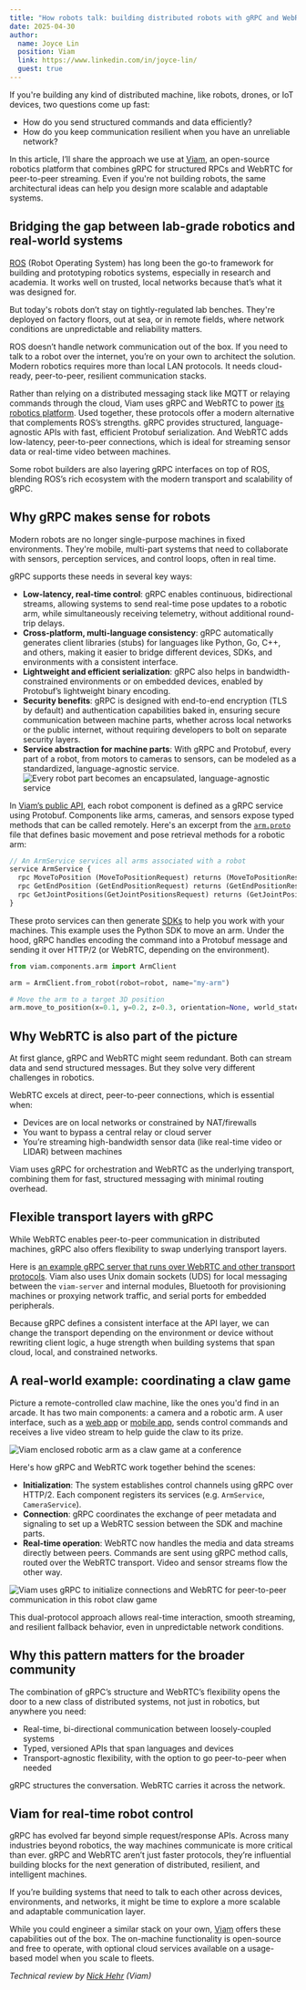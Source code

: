 ```yaml
---
title: "How robots talk: building distributed robots with gRPC and WebRTC"
date: 2025-04-30
author:
  name: Joyce Lin
  position: Viam
  link: https://www.linkedin.com/in/joyce-lin/
  guest: true
---
```


If you're building any kind of distributed machine, like robots, drones, or IoT devices, two questions come up fast:

- How do you send structured commands and data efficiently?
- How do you keep communication resilient when you have an unreliable network?

In this article, I’ll share the approach we use at [Viam](https://www.viam.com/), an open-source robotics platform that combines gRPC for structured RPCs and WebRTC for peer-to-peer streaming. Even if you're not building robots, the same architectural ideas can help you design more scalable and adaptable systems.

## Bridging the gap between lab-grade robotics and real-world systems

[ROS](https://en.wikipedia.org/wiki/Robot_Operating_System) (Robot Operating System) has long been the go-to framework for building and prototyping robotics systems, especially in research and academia. It works well on trusted, local networks because that’s what it was designed for.

But today's robots don’t stay on tightly-regulated lab benches. They're deployed on factory floors, out at sea, or in remote fields, where network conditions are unpredictable and reliability matters.

ROS doesn’t handle network communication out of the box. If you need to talk to a robot over the internet, you’re on your own to architect the solution. Modern robotics requires more than local LAN protocols. It needs cloud-ready, peer-to-peer, resilient communication stacks.

Rather than relying on a distributed messaging stack like MQTT or relaying commands through the cloud, Viam uses gRPC and WebRTC to power [its robotics platform](https://docs.viam.com/#platform). Used together, these protocols offer a modern alternative that complements ROS’s strengths. gRPC provides structured, language-agnostic APIs with fast, efficient Protobuf serialization. And WebRTC adds low-latency, peer-to-peer connections, which is ideal for streaming sensor data or real-time video between machines.

Some robot builders are also layering gRPC interfaces on top of ROS, blending ROS’s rich ecosystem with the modern transport and scalability of gRPC.

## Why gRPC makes sense for robots

Modern robots are no longer single-purpose machines in fixed environments. They're mobile, multi-part systems that need to collaborate with sensors, perception services, and control loops, often in real time.

gRPC supports these needs in several key ways:

- **Low-latency, real-time control**: gRPC enables continuous, bidirectional streams, allowing systems to send real-time pose updates to a robotic arm, while simultaneously receiving telemetry, without additional round-trip delays.
- **Cross-platform, multi-language consistency**: gRPC automatically generates client libraries (stubs) for languages like Python, Go, C++, and others, making it easier to bridge different devices, SDKs, and environments with a consistent interface.
- **Lightweight and efficient serialization**: gRPC also helps in bandwidth-constrained environments or on embedded devices, enabled by Protobuf’s lightweight binary encoding.
- **Security benefits**: gRPC is designed with end-to-end encryption (TLS by default) and authentication capabilities baked in, ensuring secure communication between machine parts, whether across local networks or the public internet, without requiring developers to bolt on separate security layers.
- **Service abstraction for machine parts**: With gRPC and Protobuf, every part of a robot, from motors to cameras to sensors, can be modeled as a standardized, language-agnostic service.
  ![Every robot part becomes an encapsulated, language-agnostic service](/img/blog/robotics/ComponentProtos.png)

In [Viam’s public API](https://github.com/viamrobotics/api), each robot component is defined as a gRPC service using Protobuf. Components like arms, cameras, and sensors expose typed methods that can be called remotely. Here's an excerpt from the [`arm.proto`](https://github.com/viamrobotics/api/blob/main/proto/viam/component/arm/v1/arm.proto) file that defines basic movement and pose retrieval methods for a robotic arm:

```proto
// An ArmService services all arms associated with a robot
service ArmService {
  rpc MoveToPosition (MoveToPositionRequest) returns (MoveToPositionResponse);
  rpc GetEndPosition (GetEndPositionRequest) returns (GetEndPositionResponse);
  rpc GetJointPositions(GetJointPositionsRequest) returns (GetJointPositionsResponse);
}
```

These proto services can then generate [SDKs](https://docs.viam.com/dev/reference/sdks/) to help you work with your machines. This example uses the Python SDK to move an arm. Under the hood, gRPC handles encoding the command into a Protobuf message and sending it over HTTP/2 (or WebRTC, depending on the environment).

```python
from viam.components.arm import ArmClient

arm = ArmClient.from_robot(robot=robot, name="my-arm")

# Move the arm to a target 3D position
arm.move_to_position(x=0.1, y=0.2, z=0.3, orientation=None, world_state=None)
```

## Why WebRTC is also part of the picture

At first glance, gRPC and WebRTC might seem redundant. Both can stream data and send structured messages. But they solve very different challenges in robotics.

WebRTC excels at direct, peer-to-peer connections, which is essential when:

- Devices are on local networks or constrained by NAT/firewalls
- You want to bypass a central relay or cloud server
- You’re streaming high-bandwidth sensor data (like real-time video or LIDAR) between machines

Viam uses gRPC for orchestration and WebRTC as the underlying transport, combining them for fast, structured messaging with minimal routing overhead.

## Flexible transport layers with gRPC

While WebRTC enables peer-to-peer communication in distributed machines, gRPC also offers flexibility to swap underlying transport layers.

Here is [an example gRPC server that runs over WebRTC and other transport protocols](https://github.com/viamrobotics/goutils/tree/main/rpc/examples/echo). Viam also uses Unix domain sockets (UDS) for local messaging between the `viam-server` and internal modules, Bluetooth for provisioning machines or proxying network traffic, and serial ports for embedded peripherals.

Because gRPC defines a consistent interface at the API layer, we can change the transport depending on the environment or device without rewriting client logic, a huge strength when building systems that span cloud, local, and constrained networks.

## A real-world example: coordinating a claw game

Picture a remote-controlled claw machine, like the ones you'd find in an arcade. It has two main components: a camera and a robotic arm. A user interface, such as a [web app](https://docs.viam.com/dev/reference/sdks/#frontend-sdks) or [mobile app](https://docs.viam.com/dev/reference/sdks/#mobile-sdk), sends control commands and receives a live video stream to help guide the claw to its prize.

![Viam enclosed robotic arm as a claw game at a conference](/img/blog/robotics/Viam-Enclosed-Robotic-Arm-2.jpg)

Here's how gRPC and WebRTC work together behind the scenes:

- **Initialization**: The system establishes control channels using gRPC over HTTP/2. Each component registers its services (e.g. `ArmService`, `CameraService`).
- **Connection**: gRPC coordinates the exchange of peer metadata and signaling to set up a WebRTC session between the SDK and machine parts.
- **Real-time operation**: WebRTC now handles the media and data streams directly between peers. Commands are sent using gRPC method calls, routed over the WebRTC transport. Video and sensor streams flow the other way.

![Viam uses gRPC to initialize connections and WebRTC for peer-to-peer communication in this robot claw game](/img/blog/robotics/gRPCAndWebRTC.png)

This dual-protocol approach allows real-time interaction, smooth streaming, and resilient fallback behavior, even in unpredictable network conditions.

## Why this pattern matters for the broader community

The combination of gRPC’s structure and WebRTC’s flexibility opens the door to a new class of distributed systems, not just in robotics, but anywhere you need:

- Real-time, bi-directional communication between loosely-coupled systems
- Typed, versioned APIs that span languages and devices
- Transport-agnostic flexibility, with the option to go peer-to-peer when needed

gRPC structures the conversation. WebRTC carries it across the network.

## Viam for real-time robot control

gRPC has evolved far beyond simple request/response APIs. Across many industries beyond robotics, the way machines communicate is more critical than ever. gRPC and WebRTC aren’t just faster protocols, they’re influential building blocks for the next generation of distributed, resilient, and intelligent machines.

If you’re building systems that need to talk to each other across devices, environments, and networks, it might be time to explore a more scalable and adaptable communication layer.

While you could engineer a similar stack on your own, [Viam](https://www.viam.com/) offers these capabilities out of the box. The on-machine functionality is open-source and free to operate, with optional cloud services available on a usage-based model when you scale to fleets.

_Technical review by [Nick Hehr](https://www.linkedin.com/in/nick-hehr/) (Viam)_
